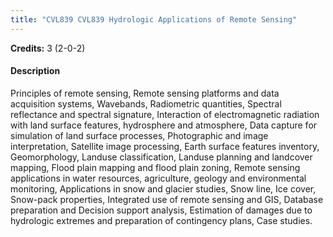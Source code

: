```yaml
---
title: "CVL839 CVL839 Hydrologic Applications of Remote Sensing"
---
```

**Credits:** 3 (2-0-2)

#### Description
Principles of remote sensing, Remote sensing platforms and data acquisition systems, Wavebands, Radiometric quantities, Spectral reflectance and spectral signature, Interaction of electromagnetic radiation with land surface features, hydrosphere and atmosphere, Data capture for simulation of land surface processes, Photographic and image interpretation, Satellite image processing, Earth surface features inventory, Geomorphology, Landuse classification, Landuse planning and landcover mapping, Flood plain mapping and flood plain zoning, Remote sensing applications in water resources, agriculture, geology and environmental monitoring, Applications in snow and glacier studies, Snow line, Ice cover, Snow-pack properties, Integrated use of remote sensing and GIS, Database preparation and Decision support analysis, Estimation of damages due to hydrologic extremes and preparation of contingency plans, Case studies.